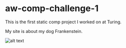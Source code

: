 # aw-comp-challenge-1

This is the first static comp project I worked on at Turing.

My site is about my dog Frankenstein.

![alt text](https://aweissman11.github.io/aw-comp-challenge-1/static-comp-1-screen-shot.png)
